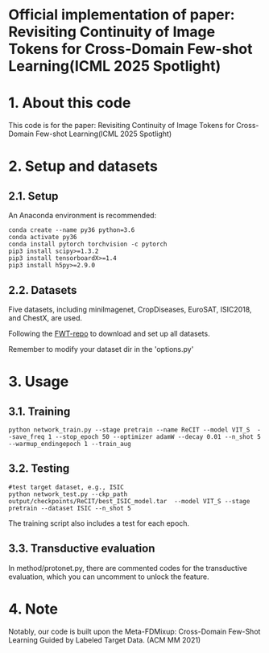 # Official implementation of paper: Revisiting Continuity of Image Tokens for Cross-Domain Few-shot Learning(ICML 2025 Spotlight)

# 1. About this code

This code is for the paper: Revisiting Continuity of Image Tokens for Cross-Domain Few-shot Learning(ICML 2025 Spotlight)

# 2. Setup and datasets

## 2.1. Setup

An Anaconda environment is recommended:

```
conda create --name py36 python=3.6
conda activate py36
conda install pytorch torchvision -c pytorch
pip3 install scipy>=1.3.2
pip3 install tensorboardX>=1.4
pip3 install h5py>=2.9.0
```

## 2.2. Datasets

Five datasets, including miniImagenet, CropDiseases, EuroSAT, ISIC2018, and ChestX, are used.

Following the [FWT-repo](https://github.com/hytseng0509/CrossDomainFewShot) to download and set up all datasets.

Remember to modify your dataset dir in the 'options.py'

# 3. Usage

## 3.1. Training

```
python network_train.py --stage pretrain --name ReCIT --model VIT_S  --save_freq 1 --stop_epoch 50 --optimizer adamW --decay 0.01 --n_shot 5 --warmup_endingepoch 1 --train_aug
```

## 3.2. Testing

```
#test target dataset, e.g., ISIC
python network_test.py --ckp_path output/checkpoints/ReCIT/best_ISIC_model.tar  --model VIT_S --stage pretrain --dataset ISIC --n_shot 5 
```

The training script also includes a test for each epoch.

## 3.3. Transductive evaluation

In method/protonet.py, there are commented codes for the transductive evaluation, which you can uncomment to unlock the feature.

# 4. Note

Notably, our code is built upon the Meta-FDMixup: Cross-Domain Few-Shot Learning Guided by Labeled Target Data. (ACM MM 2021)
